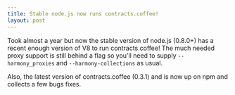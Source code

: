 ```yaml
---
title: Stable node.js now runs contracts.coffee!
layout: post
---
```


Took almost a year but now the stable version of node.js (0.8.0+) has
a recent enough version of V8 to run contracts.coffee! The much
needed proxy support is still behind a flag so you'll need to
supply `--harmony_proxies` and `--harmony-collections` as usual.

Also, the latest version of contracts.coffee (0.3.1) 
and is now up on npm and
collects a few bugs fixes.

